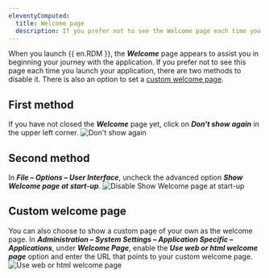 ```yaml
---
eleventyComputed:
  title: Welcome page
  description: If you prefer not to see the Welcome page each time you launch your application, there are two methods to disable it.
---
```

When you launch {{ en.RDM }}, the ***Welcome*** page appears to assist you in beginning your journey with the application. If you prefer not to see this page each time you launch your application, there are two methods to disable it. There is also an option to set a [custom welcome page](#custom-welcome-page).

## First method
If you have not closed the ***Welcome*** page yet, click on ***Don't show again*** in the upper left corner.
![Don't show again](https://cdnweb.devolutions.net/docs/en/kb/KB2364.png)
## Second method
In ***File – Options – User Interface***, uncheck the advanced option ***Show Welcome page at start-up***.
![Disable Show Welcome page at start-up](https://cdnweb.devolutions.net/docs/en/kb/KB2366.png)
## Custom welcome page
You can also choose to show a custom page of your own as the welcome page. In ***Administration – System Settings – Application Specific – Applications***, under ***Welcome Page***, enable the ***Use web or html welcome page*** option and enter the URL that points to your custom welcome page.
![Use web or html welcome page](https://cdnweb.devolutions.net/docs/en/kb/KB2365.png)
